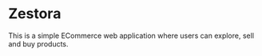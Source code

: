 # Zestora

This is a simple ECommerce web application where users can explore, sell and buy products.